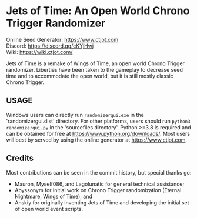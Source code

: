 # Jets of Time: An Open World Chrono Trigger Randomizer

Online Seed Generator: https://www.ctjot.com  
Discord: https://discord.gg/cKYjHwj  
Wiki: https://wiki.ctjot.com/  

Jets of Time is a remake of Wings of Time, an open world Chrono Trigger randomizer.  Liberties have been taken to the gameplay to decrease seed time and to accommodate the open world, but it is still mostly classic Chrono Trigger.

## USAGE

Windows users can directly run `randomizergui.exe` in the 'randomizergui.dist' directory.  For other platforms, users should run `python3 randomizergui.py` in the 'sourcefiles directory'.  Python >=3.8 is required and can be obtained for free at https://www.python.org/downloads/.  Most users will best by served by using the online generator at https://www.ctjot.com.

## Credits
Most contributions can be seen in the commit history, but special thanks go:
* Mauron, Myself086, and Lagolunatic for general technical assistance; 
* Abyssonym for initial work on Chrono Trigger randomization (Eternal Nightmare, Wings of Time); and 
* Anskiy for originally inventing Jets of Time and developing the initial set of open world event scripts.
